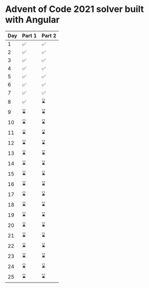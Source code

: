 

# Advent of Code 2021 solver built with Angular

| Day | Part 1 | Part 2 |
| --- | --- | --- |
| 1 | :white_check_mark: | :white_check_mark: |
| 2 | :white_check_mark: | :white_check_mark: |
| 3 | :white_check_mark: | :white_check_mark: |
| 4 | :white_check_mark: | :white_check_mark: |
| 5 | :white_check_mark: | :white_check_mark: |
| 6 | :white_check_mark: | :white_check_mark: |
| 7 | :white_check_mark: | :white_check_mark: |
| 8 | :white_check_mark: | :hourglass: |
| 9 | :hourglass: | :hourglass: |
| 10 | :hourglass: | :hourglass: |
| 11 | :hourglass: | :hourglass: |
| 12 | :hourglass: | :hourglass: |
| 13 | :hourglass: | :hourglass: |
| 14 | :hourglass: | :hourglass: |
| 15 | :hourglass: | :hourglass: |
| 16 | :hourglass: | :hourglass: |
| 17 | :hourglass: | :hourglass: |
| 18 | :hourglass: | :hourglass: |
| 19 | :hourglass: | :hourglass: |
| 20 | :hourglass: | :hourglass: |
| 21 | :hourglass: | :hourglass: |
| 22 | :hourglass: | :hourglass: |
| 23 | :hourglass: | :hourglass: |
| 24 | :hourglass: | :hourglass: |
| 25 | :hourglass: | :hourglass: |